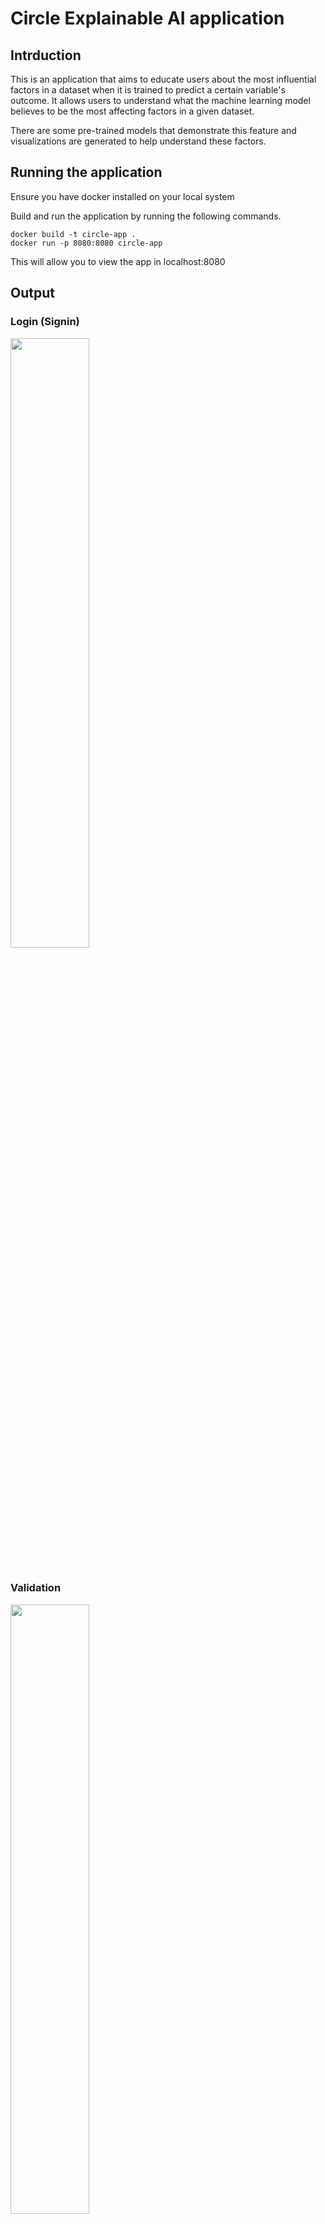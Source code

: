 # Circle Explainable AI application

## Intrduction

This is an application that aims to educate users about the most influential factors in a dataset when it is trained to predict a certain variable's outcome. 
It allows users to understand what the machine learning model believes to be the most affecting factors in a given dataset.

There are some pre-trained models that demonstrate this feature and visualizations are generated to help understand these factors.

## Running the application

Ensure you have docker installed on your local system

Build and run the application by running the following commands.

```
docker build -t circle-app .
docker run -p 8080:8080 circle-app
```

This will allow you to view the app in localhost:8080

## Output
### Login (Signin)
<img src='https://github.com/JafirDon/login-and-registration-system-using-flask-mongodb/blob/main/static/images/output1.JPG' width="50%" ></img> <br><br>
### Validation
<img src='https://github.com/JafirDon/login-and-registration-system-using-flask-mongodb/blob/main/static/images/output2.JPG' width="50%" ></img> <br><br>
### Registration (Signup)
<img src='https://github.com/JafirDon/login-and-registration-system-using-flask-mongodb/blob/main/static/images/output3.JPG' width="50%" ></img> <br><br>


## License
MIT License
<br>
<br>

### Thank you
